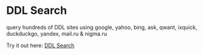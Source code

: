 # DDL Search
query hundreds of DDL sites using google, yahoo, bing, ask, qwant, ixquick, duckduckgo, yandex, mail.ru & nigma.ru

Try it out here: [DDL Search](htmlpreview.github.io/?https://github.com/rickdog/DDL/raw/master/ddlSearch.html)
